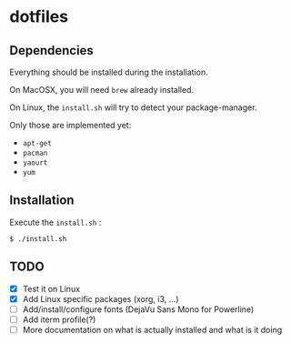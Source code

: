 # dotfiles

## Dependencies

Everything should be installed during the installation.

On MacOSX, you will need `brew` already installed.

On Linux, the `install.sh` will try to detect your package-manager.

Only those are implemented yet:
- `apt-get`
- `pacman`
- `yaourt`
- `yum`

## Installation

Execute the `install.sh` :

```
$ ./install.sh
```

## TODO

- [x] Test it on Linux
- [x] Add Linux specific packages (xorg, i3, ...)
- [ ] Add/install/configure fonts (DejaVu Sans Mono for Powerline)
- [ ] Add iterm profile(?)
- [ ] More documentation on what is actually installed and what is it doing
